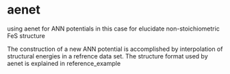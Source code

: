 # aenet
using aenet for ANN potentials in this case for elucidate non-stoichiometric FeS structure

The construction of a new ANN potential is accomplished by interpolation of structural energies in a refrence data set. The structure format used by aenet is explained in reference_example


